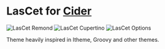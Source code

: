 # LasCet for [Cider](https://cider.sh/)
![LasCet Remond](https://raw.githubusercontent.com/mefsaal/LasCet-Theme/main/Images/Image1.png)
![LasCet Cupertino](https://raw.githubusercontent.com/mefsaal/LasCet-Theme/main/Images/Image2.png)
![LasCet Options](https://raw.githubusercontent.com/mefsaal/LasCet-Theme/main/Images/Image3.png)






Theme heavily inspired in Itheme, Groovy and other themes.

